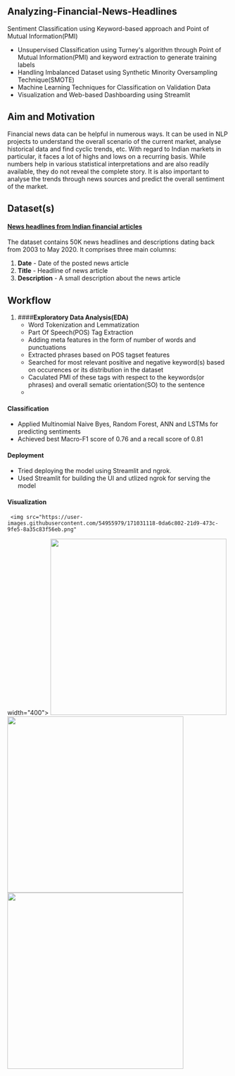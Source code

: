 ## Analyzing-Financial-News-Headlines
Sentiment Classification using Keyword-based approach and Point of Mutual Information(PMI)
* Unsupervised Classification using Turney's algorithm through Point of Mutual Information(PMI) and keyword extraction to generate training labels 
* Handling Imbalanced Dataset using Synthetic Minority Oversampling Technique(SMOTE)
* Machine Learning Techniques for Classification on Validation Data
* Visualization and Web-based Dashboarding using Streamlit

## Aim and Motivation
Financial news data can be helpful in numerous ways. It can be used in NLP projects to understand the overall scenario of the current market, analyse historical data and find cyclic trends, etc. With regard to Indian markets in particular, it faces a lot of highs and lows on a recurring basis. While numbers help in various statistical interpretations and are also readily available, they do not reveal the complete story. It is also important to analyse the trends through news sources and predict the overall sentiment of the market.

## Dataset(s)
#### [News headlines from Indian financial articles](https://www.kaggle.com/datasets/hkapoor/indian-financial-news-articles-20032020)
The dataset contains 50K news headlines and descriptions dating back from 2003 to May 2020. It comprises three main columns:
1. **Date** - Date of the posted news article 
2. **Title** - Headline of news article 
3. **Description** - A small description about the news article 

## Workflow
1. ####**Exploratory Data Analysis(EDA)**
   - Word Tokenization and Lemmatization 
   - Part Of Speech(POS) Tag Extraction 
   - Adding meta features in the form of number of words and punctuations 
   - Extracted phrases based on POS tagset features
   - Searched for most relevant positive and negative keyword(s) based on occurences or its distribution in the dataset
   - Caculated PMI of these tags with respect to the keywords(or phrases) and overall sematic orientation(SO) to the sentence 
   - 
  
#### Classification
   - Applied Multinomial Naive Byes, Random Forest, ANN and LSTMs for predicting sentiments 
   - Achieved best Macro-F1 score of 0.76 and a recall score of 0.81 

#### Deployment
   - Tried deploying the model using Streamlit and ngrok. 
   - Used Streamlit for building the UI and utlized ngrok for serving the model

#### Visualization
     <img src="https://user-images.githubusercontent.com/54955979/171031118-0da6c802-21d9-473c-9fe5-8a35c83f56eb.png"
width="400"> <img src="https://user-images.githubusercontent.com/54955979/171031166-344df5b8-b2ba-4627-8c42-76ec008e24f9.png" width="400">
     <img src="https://user-images.githubusercontent.com/54955979/171031827-77ff18ab-6555-4d1a-bfb3-d3c26ac5e645.png"
width="400"> <img src="https://user-images.githubusercontent.com/54955979/171031166-344df5b8-b2ba-4627-8c42-76ec008e24f9.png" width="400">

    
